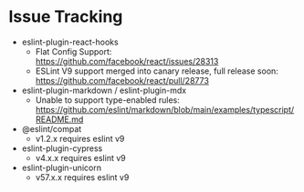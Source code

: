 # Issue Tracking

- eslint-plugin-react-hooks
  - Flat Config Support: <https://github.com/facebook/react/issues/28313>
  - ESLint V9 support merged into canary release, full release soon: <https://github.com/facebook/react/pull/28773>
- eslint-plugin-markdown / eslint-plugin-mdx
  - Unable to support type-enabled rules: <https://github.com/eslint/markdown/blob/main/examples/typescript/README.md>
- @eslint/compat
  - v1.2.x requires eslint v9
- eslint-plugin-cypress
  - v4.x.x requires eslint v9
- eslint-plugin-unicorn
  - v57.x.x requires eslint v9
